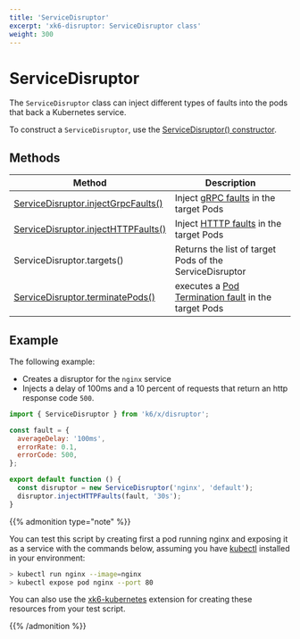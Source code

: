 ```yaml
---
title: 'ServiceDisruptor'
excerpt: 'xk6-disruptor: ServiceDisruptor class'
weight: 300
---
```


# ServiceDisruptor

The `ServiceDisruptor` class can inject different types of faults into the pods that back a Kubernetes service.

To construct a `ServiceDisruptor`, use the [ServiceDisruptor() constructor](https://grafana.com/docs/k6/<K6_VERSION>/javascript-api/xk6-disruptor/servicedisruptor/constructor).

## Methods

| Method                                                                                                                              | Description                                                                                                     |
| ----------------------------------------------------------------------------------------------------------------------------------- | --------------------------------------------------------------------------------------------------------------- |
| [ServiceDisruptor.injectGrpcFaults()](https://grafana.com/docs/k6/<K6_VERSION>/javascript-api/xk6-disruptor/servicedisruptor/injectgrpcfaults) | Inject [gRPC faults](https://grafana.com/docs/k6/<K6_VERSION>/javascript-api/xk6-disruptor/faults/grpc) in the target Pods  |
| [ServiceDisruptor.injectHTTPFaults()](https://grafana.com/docs/k6/<K6_VERSION>/javascript-api/xk6-disruptor/servicedisruptor/injecthttpfaults) | Inject [HTTTP faults](https://grafana.com/docs/k6/<K6_VERSION>/javascript-api/xk6-disruptor/faults/http) in the target Pods |
| ServiceDisruptor.targets() | Returns the list of target Pods of the ServiceDisruptor |
| [ServiceDisruptor.terminatePods()](https://grafana.com/docs/k6/<K6_VERSION>/javascript-api/xk6-disruptor/servicedisruptor/terminate-pods) | executes a [Pod Termination fault](https://grafana.com/docs/k6/<K6_VERSION>/javascript-api/xk6-disruptor/faults/pod-termination) in the target Pods|

## Example

The following example:

- Creates a disruptor for the `nginx` service
- Injects a delay of 100ms and a 10 percent of requests that return an http response code `500`.

```javascript
import { ServiceDisruptor } from 'k6/x/disruptor';

const fault = {
  averageDelay: '100ms',
  errorRate: 0.1,
  errorCode: 500,
};

export default function () {
  const disruptor = new ServiceDisruptor('nginx', 'default');
  disruptor.injectHTTPFaults(fault, '30s');
}
```

{{% admonition type="note" %}}

You can test this script by creating first a pod running nginx and exposing it as a service with the commands below, assuming you have [kubectl](https://kubernetes.io/docs/tasks/tools/#kubectl) installed in your environment:

```bash
> kubectl run nginx --image=nginx
> kubectl expose pod nginx --port 80
```

You can also use the [xk6-kubernetes](https://github.com/grafana/xk6-kubernetes) extension for creating these resources from your test script.

 {{% /admonition %}}
